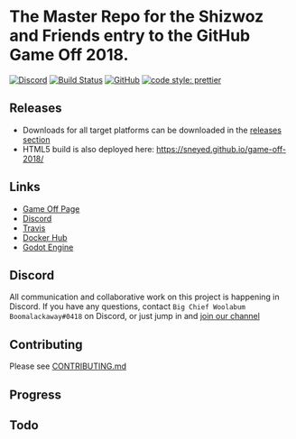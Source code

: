 # The Master Repo for the Shizwoz and Friends entry to the GitHub Game Off 2018.

[![Discord](https://img.shields.io/discord/505178395420786699.svg?style=flat-square)](https://discord.gg/tucFPvN)
[![Build Status](https://img.shields.io/travis/sneyed/game-off-2018.svg?style=flat-square)](https://travis-ci.org/sneyed/game-off-2018)
[![GitHub](https://img.shields.io/github/license/mashape/apistatus.svg?style=flat-square)](https://github.com/sneyed/game-off-2018/blob/master/LICENSE)
[![code style: prettier](https://img.shields.io/badge/code_style-prettier-ff69b4.svg?style=flat-square)](https://github.com/prettier/prettier)

## Releases

- Downloads for all target platforms can be downloaded in the
  [releases section](https://github.com/sneyed/game-off-2018/releases)
- HTML5 build is also deployed here: https://sneyed.github.io/game-off-2018/

## Links

- [Game Off Page](https://itch.io/jam/game-off-2018)
- [Discord](https://discord.gg/Jeuxa44)
- [Travis](https://travis-ci.org/sneyed/game-off-2018)
- [Docker Hub](https://hub.docker.com/r/sneyed/game-off-2018/~/dockerfile/)
- [Godot Engine](https://godotengine.org/)

## Discord

All communication and collaborative work on this project is happening in
Discord. If you have any questions, contact
`Big Chief Woolabum Boomalackaway#0418` on Discord, or just jump in and
[join our channel](https://discord.gg/Jeuxa44)

## Contributing

Please see [CONTRIBUTING.md](/CONTRIBUTING.md)

## Progress

## Todo
